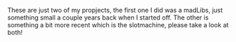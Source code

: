 These are just two of my propjects, the first one I did was a madLibs, just something small a couple years back when I started off. The other is something a bit more recent which is the slotmachine, please take a look at both!
